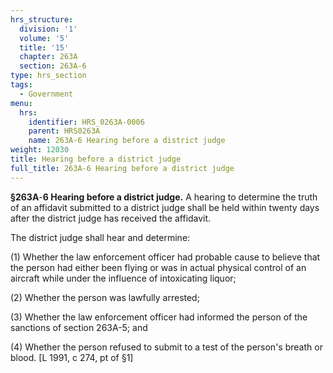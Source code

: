 ```yaml
---
hrs_structure:
  division: '1'
  volume: '5'
  title: '15'
  chapter: 263A
  section: 263A-6
type: hrs_section
tags:
  - Government
menu:
  hrs:
    identifier: HRS_0263A-0006
    parent: HRS0263A
    name: 263A-6 Hearing before a district judge
weight: 12030
title: Hearing before a district judge
full_title: 263A-6 Hearing before a district judge
---
```

**§263A**-**6 Hearing before a district judge.** A hearing to determine the truth of an affidavit submitted to a district judge shall be held within twenty days after the district judge has received the affidavit.

The district judge shall hear and determine:

(1) Whether the law enforcement officer had probable cause to believe that the person had either been flying or was in actual physical control of an aircraft while under the influence of intoxicating liquor;

(2) Whether the person was lawfully arrested;

(3) Whether the law enforcement officer had informed the person of the sanctions of section 263A-5; and

(4) Whether the person refused to submit to a test of the person's breath or blood. [L 1991, c 274, pt of §1]